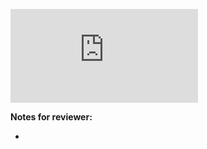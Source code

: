 <!-- Change the ## to your pull request number -->
![Coverage Badge](https://img.shields.io/endpoint?url=https://gist.githubusercontent.com/brtkca/7e8518effa060c374ddaeba872f5a0d5/raw/react-identity-component__pull_##.json)

**Notes for reviewer:**

*